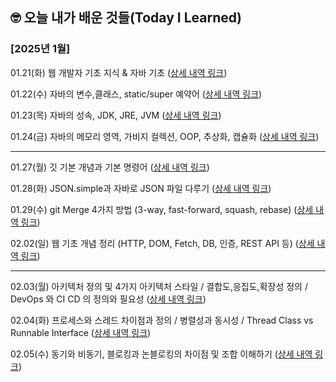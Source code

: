 ## 🤓 오늘 내가 배운 것들(Today I Learned)

### [2025년 1월]

01.21(화) 웹 개발자 기초 지식 & 자바 기초 ([상세 내역 링크](https://creative-asparagus-222.notion.site/01-21-182f102f607d80fd92b6c3894e48fa08?pvs=4))

01.22(수) 자바의 변수,클래스, static/super 예약어 ([상세 내역 링크](https://creative-asparagus-222.notion.site/01-22-182f102f607d8028aa16e986f65088cd?pvs=4))

01.23(목) 자바의 성속, JDK, JRE, JVM ([상세 내역 링크](https://creative-asparagus-222.notion.site/01-23-183f102f607d806ba1c5d0ac88b328da?pvs=4))

01.24(금) 자바의 메모리 영역, 가비지 컬렉션, OOP, 추상화, 캡슐화 ([상세 내역 링크](https://creative-asparagus-222.notion.site/01-24-183f102f607d805b80cdc512f5c79302?pvs=4))

---

01.27(월) 깃 기본 개념과 기본 명령어 ([상세 내역 링크](https://creative-asparagus-222.notion.site/01-27-188f102f607d800da490c21a7f0e9bce?pvs=4))

01.28(화) JSON.simple과 자바로 JSON 파일 다루기 ([상세 내역 링크](https://creative-asparagus-222.notion.site/01-28-188f102f607d808e9b01eb30f09d18ae?pvs=4))

01.29(수) git Merge 4가지 방법 (3-way, fast-forward, squash, rebase) ([상세 내역 링크](https://kanado2000.tistory.com/122))

02.02(일) 웹 기초 개념 정리 (HTTP, DOM, Fetch, DB, 인증, REST API 등) ([상세 내역 링크](https://creative-asparagus-222.notion.site/02-02-189f102f607d80e38b4bd706a497fcc1?pvs=4))

---

02.03(월) 아키텍처 정의 및 4가지 아키텍처 스타일 / 결합도,응집도,확장성 정의 / DevOps 와 CI CD 의 정의와 필요성 ([상세 내역 링크](https://creative-asparagus-222.notion.site/02-03-18ff102f607d801d9ee5db3e00fdc739?pvs=4))

02.04(화) 프로세스와 스레드 차이점과 정의 / 병렬성과 동시성 / Thread Class vs Runnable Interface ([상세 내역 링크](https://creative-asparagus-222.notion.site/02-04-190f102f607d806ab6b8e616c19b498a?pvs=4))

02.05(수) 동기와 비동기, 블로킹과 논블로킹의 차이점 및 조합 이해하기 ([상세 내역 링크](https://creative-asparagus-222.notion.site/02-05-191f102f607d8096ad07ed370170533b?pvs=4))
